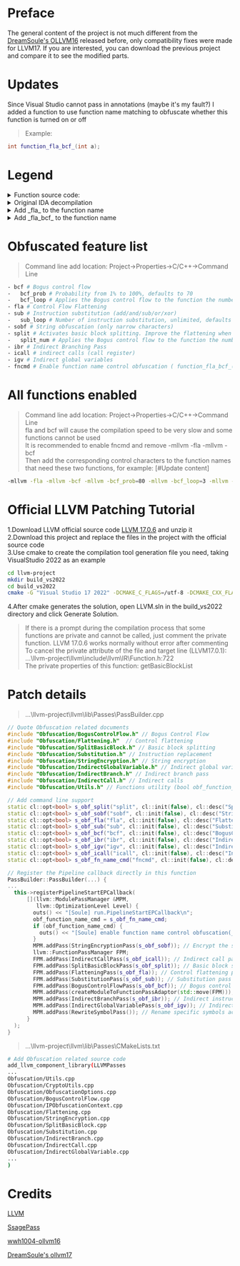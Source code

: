 # Preface

The general content of the project is not much different from the [DreamSoule's OLLVM16](https://github.com/DreamSoule/ollvm16) released before, only compatibility fixes were made for LLVM17. If you are interested, you can download the previous project and compare it to see the modified parts.

# Updates

Since Visual Studio cannot pass in annotations (maybe it's my fault?) I added a function to use function name matching to obfuscate whether this function is turned on or off

> Example:

```cpp
int function_fla_bcf_(int a);
```

# Legend

<details> 
<summary>Function source code:</summary>
<img src="./resource/fn_source.png"/>
</details>
<details> 
<summary>Original IDA decompilation</summary>
<img src="./resource/fn_ida.png"/>
</details>
<details> 
<summary>Add _fla_ to the function name</summary>
<img src="./resource/fn_ida_fla.png"/>
</details>
<details> 
<summary>Add _fla_bcf_ to the function name</summary>
<img src="./resource/fn_ida_fla_bcf.png"/>
</details>
</h7>

# Obfuscated feature list
> Command line add location: Project->Properties->C/C++->Command Line

```bash
- bcf # Bogus control flow
-   bcf_prob # Probability from 1% to 100%, defaults to 70
-   bcf_loop # Applies the Bogus control flow to the function the number of times specified, no restrictions, defaults to 2
- fla # Control Flow Flattening
- sub # Instruction substitution (add/and/sub/or/xor)
-   sub_loop # Number of instruction substitution, unlimited, defaults to 1
- sobf # String obfuscation (only narrow characters)
- split # Activates basic block splitting. Improve the flattening when applied together.
-   split_num # Applies the Bogus control flow to the function the number of times specified, no restrictions, defaults to 3
- ibr # Indirect Branching Pass
- icall # indirect calls (call register)
- igv # Indirect global variables
- fncmd # Enable function name control obfuscation ( function_fla_bcf_(); )
```

# All functions enabled
> Command line add location: Project->Properties->C/C++->Command Line<br>
> fla and bcf will cause the compilation speed to be very slow and some functions cannot be used<br>
> It is recommended to enable fncmd and remove -mllvm -fla -mllvm -bcf<br>
> Then add the corresponding control characters to the function names that need these two functions, for example: [#Update content]

```bash
-mllvm -fla -mllvm -bcf -mllvm -bcf_prob=80 -mllvm -bcf_loop=3 -mllvm -sobf -mllvm -icall -mllvm -ibr -mllvm -igv -mllvm -sub -mllvm -sub_loop=3 -mllvm -split -mllvm -split_num=5
```

# Official LLVM Patching Tutorial
1.Download LLVM official source code [LLVM 17.0.6](https://github.com/llvm/llvm-project/releases/tag/llvmorg-17.0.6) and unzip it<br>
2.Download this project and replace the files in the project with the official source code<br>
3.Use cmake to create the compilation tool generation file you need, taking VisualStudio 2022 as an example
```bash
cd llvm-project
mkdir build_vs2022
cd build_vs2022
cmake -G "Visual Studio 17 2022" -DCMAKE_C_FLAGS=/utf-8 -DCMAKE_CXX_FLAGS=/utf-8 -DCMAKE_BUILD_TYPE=Release -DLLVM_ENABLE_EH=OFF -DLLVM_ENABLE_RTTI=OFF -DLLVM_ENABLE_ASSERTIONS=ON -DLLVM_ENABLE_PROJECTS="clang;lld" -A x64 ../llvm
```
4.After cmake generates the solution, open LLVM.sln in the build_vs2022 directory and click Generate Solution.<br>
>If there is a prompt during the compilation process that some functions are private and cannot be called, just comment the private function. LLVM 17.0.6 works normally without error after commenting<br>
>To cancel the private attribute of the file and target line (LLVM17.0.1): ...\llvm-project\llvm\include\llvm\IR\Function.h:722<br>
>The private properties of this function: getBasicBlockList
# Patch details
> ...\llvm-project\llvm\lib\Passes\PassBuilder.cpp
```cpp
// Quote Obfuscation related documents
#include "Obfuscation/BogusControlFlow.h" // Bogus Control Flow
#include "Obfuscation/Flattening.h"  // Control flattening
#include "Obfuscation/SplitBasicBlock.h" // Basic block splitting
#include "Obfuscation/Substitution.h" // Instruction replacement
#include "Obfuscation/StringEncryption.h" // String encryption
#include "Obfuscation/IndirectGlobalVariable.h" // Indirect global variables
#include "Obfuscation/IndirectBranch.h" // Indirect branch pass
#include "Obfuscation/IndirectCall.h" // Indirect calls
#include "Obfuscation/Utils.h" // Functions utility (bool obf_function_name_cmd;)

// Add command line support
static cl::opt<bool> s_obf_split("split", cl::init(false), cl::desc("SplitBasicBlock: split_num=3(init)"));
static cl::opt<bool> s_obf_sobf("sobf", cl::init(false), cl::desc("String Obfuscation"));
static cl::opt<bool> s_obf_fla("fla", cl::init(false), cl::desc("Flattening"));
static cl::opt<bool> s_obf_sub("sub", cl::init(false), cl::desc("Substitution: sub_loop"));
static cl::opt<bool> s_obf_bcf("bcf", cl::init(false), cl::desc("BogusControlFlow: application number -bcf_loop=x must be x > 0"));
static cl::opt<bool> s_obf_ibr("ibr", cl::init(false), cl::desc("Indirect Branch"));
static cl::opt<bool> s_obf_igv("igv", cl::init(false), cl::desc("Indirect Global Variable"));
static cl::opt<bool> s_obf_icall("icall", cl::init(false), cl::desc("Indirect Call"));
static cl::opt<bool> s_obf_fn_name_cmd("fncmd", cl::init(false), cl::desc("use function name control obfuscation(_ + command + _ | example: function_fla_bcf_)"));

// Register the Pipeline callback directly in this function
PassBuilder::PassBuilder(...) {
...
  this->registerPipelineStartEPCallback(
      [](llvm::ModulePassManager &MPM,
         llvm::OptimizationLevel Level) {
        outs() << "[Soule] run.PipelineStartEPCallback\n";
        obf_function_name_cmd = s_obf_fn_name_cmd;
        if (obf_function_name_cmd) {
          outs() << "[Soule] enable function name control obfuscation(_ + command + _ | example: function_fla_)\n";
        }
        MPM.addPass(StringEncryptionPass(s_obf_sobf)); // Encrypt the string first. After the string encryption basic block appears, perform basic block segmentation and other obfuscation to increase the difficulty of decryption.
        llvm::FunctionPassManager FPM;
        FPM.addPass(IndirectCallPass(s_obf_icall)); // Indirect call pass
        FPM.addPass(SplitBasicBlockPass(s_obf_split)); // Basic block splitting pass
        FPM.addPass(FlatteningPass(s_obf_fla)); // Control flattening pass
        FPM.addPass(SubstitutionPass(s_obf_sub)); // Substitution pass
        FPM.addPass(BogusControlFlowPass(s_obf_bcf)); // Bogus control flow pass
        MPM.addPass(createModuleToFunctionPassAdaptor(std::move(FPM)));
        MPM.addPass(IndirectBranchPass(s_obf_ibr)); // Indirect instructions In theory, indirect instructions should be placed last.
        MPM.addPass(IndirectGlobalVariablePass(s_obf_igv)); // Indirect global variables
        MPM.addPass(RewriteSymbolPass()); // Rename specific symbols according to YAML information
      }
  );
}
```
> ...\llvm-project\llvm\lib\Passes\CMakeLists.txt
``` bash
# Add Obfuscation related source code
add_llvm_component_library(LLVMPasses
...
Obfuscation/Utils.cpp
Obfuscation/CryptoUtils.cpp
Obfuscation/ObfuscationOptions.cpp
Obfuscation/BogusControlFlow.cpp
Obfuscation/IPObfuscationContext.cpp
Obfuscation/Flattening.cpp
Obfuscation/StringEncryption.cpp
Obfuscation/SplitBasicBlock.cpp
Obfuscation/Substitution.cpp
Obfuscation/IndirectBranch.cpp
Obfuscation/IndirectCall.cpp
Obfuscation/IndirectGlobalVariable.cpp
...
)
```
# Credits
[LLVM](https://github.com/llvm/llvm-project)

[SsagePass](https://github.com/SsageParuders/SsagePass)

[wwh1004-ollvm16](https://github.com/wwh1004/ollvm-16)

[DreamSoule's ollvm17](https://github.com/DreamSoule/ollvm17)
